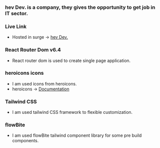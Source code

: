### hev Dev. is a company, they gives the opportunity to get job in IT sector.

### Live Link
+ Hosted in surge -> [hev Dev.](https://fumbling-passenger.surge.sh/)

### React Router Dom v6.4
+ React router dom is used to create single page application.

### heroicons icons
+ I am used icons from heroicons.
+ heroicons -> [Documentation](https://github.com/tailwindlabs/heroicons)

### Tailwind CSS
+ I am used tailwind CSS framework to flexible customization.

### flowBite
+ I am used flowBite tailwind component library for some pre build components.
